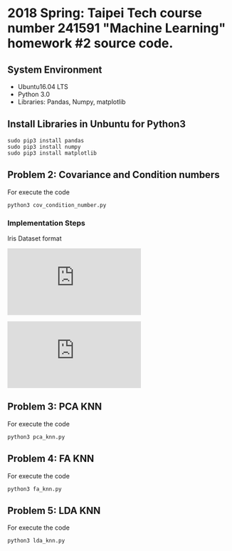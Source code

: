 # 2018 Spring: Taipei Tech course number 241591 "Machine Learning" homework \#2 source code.
## System Environment
- Ubuntu16.04 LTS
- Python 3.0
- Libraries: Pandas, Numpy, matplotlib

## Install Libraries in Unbuntu for Python3
```
sudo pip3 install pandas
sudo pip3 install numpy
sudo pip3 install matplotlib
```

## Problem 2: Covariance and Condition numbers
For execute the code
```
python3 cov_condition_number.py
```
### Implementation Steps
Iris Dataset format

<!-- x_{n} = \begin{bmatrix}
sepal\ length (x_{n1}), &sepal\ width (x_{n2}),  &petal\ length (x_{n3}),  &petal\ width (x_{n4})
\end{bmatrix} -->
![iris_format_mat](http://latex.codecogs.com/png.latex?%5Cdpi%7B200%7D%20%5Cfn_phv%20%5Ctiny%20x_%7Bn%7D%20%3D%20%5Cbegin%7Bbmatrix%7D%20sepal%5C%20length%20%28x_%7Bn1%7D%29%2C%20%26sepal%5C%20width%20%28x_%7Bn2%7D%29%2C%20%26petal%5C%20length%20%28x_%7Bn3%7D%29%2C%20%26petal%5C%20width%20%28x_%7Bn4%7D%29%20%5Cend%7Bbmatrix%7D)

<!-- \forall n=1,...,150 -->
![](http://latex.codecogs.com/png.latex?%5Cdpi%7B200%7D%20%5Cfn_phv%20%5Ctiny%20%5Cforall%20n%3D1%2C...%2C150)

## Problem 3: PCA KNN
For execute the code
```
python3 pca_knn.py
```

## Problem 4: FA KNN
For execute the code
```
python3 fa_knn.py
```

## Problem 5: LDA KNN
For execute the code
```
python3 lda_knn.py
```
